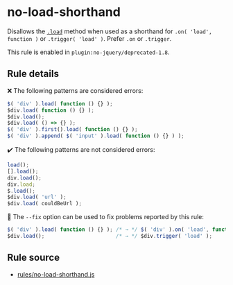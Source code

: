 # no-load-shorthand

Disallows the [`.load`](https://api.jquery.com/load-event/) method when used as a shorthand for `.on( 'load', function )` or `.trigger( 'load' )`. Prefer `.on` or `.trigger`.

This rule is enabled in `plugin:no-jquery/deprecated-1.8`.

## Rule details

❌ The following patterns are considered errors:
```js
$( 'div' ).load( function () {} );
$div.load( function () {} );
$div.load();
$div.load( () => {} );
$( 'div' ).first().load( function () {} );
$( 'div' ).append( $( 'input' ).load( function () {} ) );
```

✔️ The following patterns are not considered errors:
```js
load();
[].load();
div.load();
div.load;
$.load();
$div.load( 'url' );
$div.load( couldBeUrl );
```

🔧 The `--fix` option can be used to fix problems reported by this rule:
```js
$( 'div' ).load( function () {} ); /* → */ $( 'div' ).on( 'load', function () {} );
$div.load();                       /* → */ $div.trigger( 'load' );
```
## Rule source

* [rules/no-load-shorthand.js](../rules/no-load-shorthand.js)
